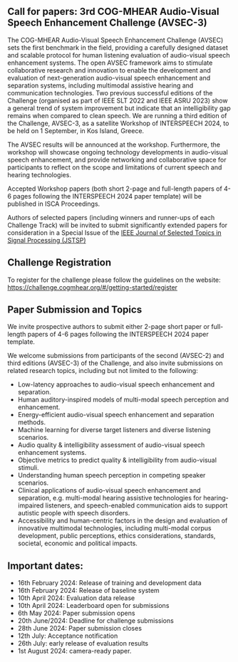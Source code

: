 ## Call for papers: 3rd COG-MHEAR Audio-Visual Speech Enhancement Challenge (AVSEC-3) 

The COG-MHEAR Audio-Visual Speech Enhancement Challenge (AVSEC) sets the first benchmark in the field, providing a carefully designed dataset and scalable protocol for human listening evaluation of audio-visual speech enhancement systems. The open AVSEC framework aims to stimulate collaborative research and innovation to enable the development and evaluation of next-generation audio-visual speech enhancement and separation systems, including multimodal assistive hearing and communication technologies.
Two previous successful editions of the Challenge (organised as part of IEEE SLT 2022 and IEEE ASRU 2023) show a general trend of system improvement but indicate that an intelligibility gap remains when compared to clean speech.
We are running a third edition of the Challenge, AVSEC-3, as a satellite Workshop of INTERSPEECH 2024, to be held on 1 September, in Kos Island, Greece.


The AVSEC results will be announced at the workshop. Furthermore, the workshop will showcase ongoing technology developments in audio-visual speech enhancement, and provide networking and collaborative space for participants to reflect on the scope and limitations of current speech and hearing technologies.


Accepted Workshop papers (both short 2-page and full-length papers of 4-6 pages following the INTERSPEECH 2024 paper template) will be published in ISCA Proceedings.


Authors of selected papers (including winners and runner-ups of each Challenge Track) will be invited to submit significantly extended papers for consideration in a Special Issue of the [IEEE Journal of Selected Topics in Signal Processing (JSTSP)](https://signalprocessingsociety.org/publications-resources/special-issue-deadlines/ieee-jstsp-special-issue-deep-multimodal-speech-enhancement-and-separation)

## Challenge Registration

To register for the challenge please follow the guidelines on the website:
https://challenge.cogmhear.org/#/getting-started/register

## Paper Submission and Topics

We invite prospective authors to submit either 2-page short paper or full-length papers of 4-6 pages following the INTERSPEECH 2024 paper template.

We welcome submissions from participants of the second (AVSEC-2) and third editions (AVSEC-3) of the Challenge, and also invite submissions on related research topics, including but not limited to the following:

- Low-latency approaches to audio-visual speech enhancement and separation.
- Human auditory-inspired models of multi-modal speech perception and enhancement.
- Energy-efficient audio-visual speech enhancement and separation methods.
- Machine learning for diverse target listeners and diverse listening scenarios.
- Audio quality & intelligibility assessment of audio-visual speech enhancement systems.
- Objective metrics to predict quality & intelligibility from audio-visual stimuli.
- Understanding human speech perception in competing speaker scenarios.
- Clinical applications of audio-visual speech enhancement and separation, e.g. multi-modal hearing assistive technologies for hearing-impaired listeners, and speech-enabled communication aids to support  autistic people with speech disorders.
- Accessibility and human-centric factors in the design and evaluation of innovative multimodal technologies, including multi-modal corpus development, public perceptions, ethics considerations, standards, societal, economic and political impacts. 


[//]: # (Important dates can be found [here.]&#40;https://challenge.cogmhear.org/#/important-dates&#41;)

## Important dates:

- 16th February 2024: Release of training and development data
- 16th February 2024: Release of baseline system
- 10th April 2024: Evaluation data release
- 10th April 2024: Leaderboard open for submissions
- 6th May 2024: Paper submission opens
- 20th June/2024: Deadline for challenge submissions
- 28th June 2024: Paper submission closes
- 12th July: Acceptance notification
- 26th July: early release of evaluation results
- 1st August 2024: camera-ready paper.